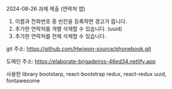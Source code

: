 2024-08-26 과제 제출 (연락처 앱)

1. 이름과 전화번호 중 빈칸을 등록하면 경고가 뜹니다.
2. 추가한 연락처를 개별 삭제할 수 있습니다. (uuid)
3. 추가한 연락처를 전체 삭제할 수 있습니다.

git 주소:
https://github.com/Hwiwon-source/phonebook.git

도메인 주소: 
https://elaborate-brigadeiros-46ed34.netlify.app

사용한 library
bootstarp, react-bootstrap
redux, react-redux
uuid, fontawesome
